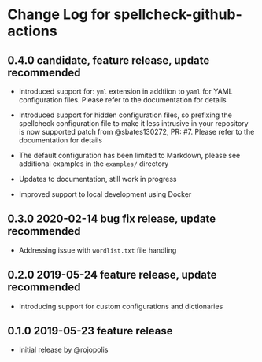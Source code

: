 # Change Log for spellcheck-github-actions

## 0.4.0 candidate, feature release, update recommended

- Introduced support for: `yml` extension in addtiion to `yaml` for YAML configuration files. Please refer to the documentation for details

- Introduced support for hidden configuration files, so prefixing the spellcheck configuration file to make it less intrusive in your repository is now supported
  patch from @sbates130272, PR: #7. Please refer to the documentation for details

- The default configuration has been limited to Markdown, please see additional examples in the `examples/` directory

- Updates to documentation, still work in progress

- Improved support to local development using Docker

## 0.3.0 2020-02-14 bug fix release, update recommended

- Addressing issue with `wordlist.txt` file handling

## 0.2.0 2019-05-24 feature release, update recommended

- Introducing support for custom configurations and dictionaries

## 0.1.0 2019-05-23 feature release

- Initial release by @rojopolis
